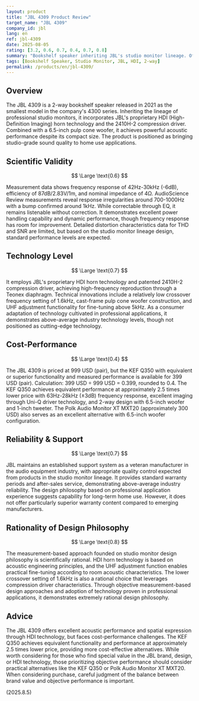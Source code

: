 ```yaml
---
layout: product
title: "JBL 4309 Product Review"
target_name: "JBL 4309"
company_id: jbl
lang: en
ref: jbl-4309
date: 2025-08-05
rating: [3.2, 0.6, 0.7, 0.4, 0.7, 0.8]
summary: "Bookshelf speaker inheriting JBL's studio monitor lineage. Offers high spatial expression through HDI technology but faces cost-performance challenges compared to products with equivalent functionality."
tags: [Bookshelf Speaker, Studio Monitor, JBL, HDI, 2-way]
permalink: /products/en/jbl-4309/
---
```


## Overview

The JBL 4309 is a 2-way bookshelf speaker released in 2021 as the smallest model in the company's 4300 series. Inheriting the lineage of professional studio monitors, it incorporates JBL's proprietary HDI (High-Definition Imaging) horn technology and the 2410H-2 compression driver. Combined with a 6.5-inch pulp cone woofer, it achieves powerful acoustic performance despite its compact size. The product is positioned as bringing studio-grade sound quality to home use applications.

## Scientific Validity

$$ \Large \text{0.6} $$

Measurement data shows frequency response of 42Hz-30kHz (-6dB), efficiency of 87dB/2.83V/1m, and nominal impedance of 4Ω. AudioScience Review measurements reveal response irregularities around 700-1000Hz with a bump confirmed around 1kHz. While correctable through EQ, it remains listenable without correction. It demonstrates excellent power handling capability and dynamic performance, though frequency response has room for improvement. Detailed distortion characteristics data for THD and SNR are limited, but based on the studio monitor lineage design, standard performance levels are expected.

## Technology Level

$$ \Large \text{0.7} $$

It employs JBL's proprietary HDI horn technology and patented 2410H-2 compression driver, achieving high-frequency reproduction through a Teonex diaphragm. Technical innovations include a relatively low crossover frequency setting of 1.6kHz, cast-frame pulp cone woofer construction, and UHF adjustment functionality for fine-tuning above 5kHz. As a consumer adaptation of technology cultivated in professional applications, it demonstrates above-average industry technology levels, though not positioned as cutting-edge technology.

## Cost-Performance

$$ \Large \text{0.4} $$

The JBL 4309 is priced at 999 USD (pair), but the KEF Q350 with equivalent or superior functionality and measured performance is available for 399 USD (pair). Calculation: 399 USD ÷ 999 USD = 0.399, rounded to 0.4. The KEF Q350 achieves equivalent performance at approximately 2.5 times lower price with 63Hz-28kHz (±3dB) frequency response, excellent imaging through Uni-Q driver technology, and 2-way design with 6.5-inch woofer and 1-inch tweeter. The Polk Audio Monitor XT MXT20 (approximately 300 USD) also serves as an excellent alternative with 6.5-inch woofer configuration.

## Reliability & Support

$$ \Large \text{0.7} $$

JBL maintains an established support system as a veteran manufacturer in the audio equipment industry, with appropriate quality control expected from products in the studio monitor lineage. It provides standard warranty periods and after-sales service, demonstrating above-average industry reliability. The design philosophy based on professional application experience suggests capability for long-term home use. However, it does not offer particularly superior warranty content compared to emerging manufacturers.

## Rationality of Design Philosophy

$$ \Large \text{0.8} $$

The measurement-based approach founded on studio monitor design philosophy is scientifically rational. HDI horn technology is based on acoustic engineering principles, and the UHF adjustment function enables practical fine-tuning according to room acoustic characteristics. The lower crossover setting of 1.6kHz is also a rational choice that leverages compression driver characteristics. Through objective measurement-based design approaches and adoption of technology proven in professional applications, it demonstrates extremely rational design philosophy.

## Advice

The JBL 4309 offers excellent acoustic performance and spatial expression through HDI technology, but faces cost-performance challenges. The KEF Q350 achieves equivalent functionality and performance at approximately 2.5 times lower price, providing more cost-effective alternatives. While worth considering for those who find special value in the JBL brand, design, or HDI technology, those prioritizing objective performance should consider practical alternatives like the KEF Q350 or Polk Audio Monitor XT MXT20. When considering purchase, careful judgment of the balance between brand value and objective performance is important.

(2025.8.5)

